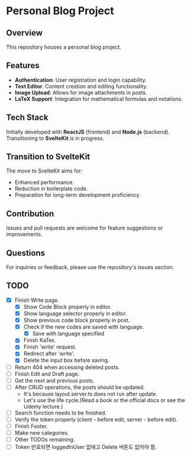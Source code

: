 # Personal Blog Project

## Overview

This repository houses a personal blog project.

## Features

- **Authentication**: User registration and login capability.
- **Text Editor**: Content creation and editing functionality.
- **Image Upload**: Allows for image attachments in posts.
- **LaTeX Support**: Integration for mathematical formulas and notations.

## Tech Stack

Initially developed with **ReactJS** (frontend) and **Node.js** (backend). Transitioning to **SvelteKit** is in
progress.

## Transition to SvelteKit

The move to SvelteKit aims for:

- Enhanced performance.
- Reduction in boilerplate code.
- Preparation for long-term development proficiency.

## Contribution

Issues and pull requests are welcome for feature suggestions or improvements.

## Questions

For inquiries or feedback, please use the repository's issues section.

## TODO

- [X] Finish Write page.
    - [X] Show Code Block properly in editor.
    - [X] Show language selector properly in editor.
    - [X] Show previous code block properly in post.
    - [X] Check if the new codes are saved with language.
        - [X] Save with language specified
    - [X] Finish KaTex.
    - [X] Finish 'write' request.
    - [X] Redirect after 'write'.
    - [X] Delete the input box before saving.
- [ ] Return 404 when accessing deleted posts.
- [ ] Finish Edit and Draft page.
- [ ] Get the next and previous posts.
- [ ] After CRUD operations, the posts should be updated.
    - It's because layout.server.ts does not run after update.
    - Let's use the life cycle.(Read a book or the official docs or see the Udemy lecture.)
- [ ] Search function needs to be finished.
- [ ] Verify the token properly (client - before edit, server - before edit).
- [ ] Finish Footer.
- [ ] Make new categories.
- [ ] Other TODOs remaining.
- [ ] Token 만료되면 loggedInUser 없애고 Delete 버튼도 없어야 함.
